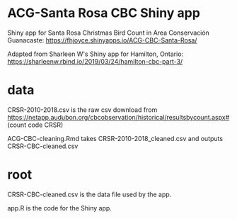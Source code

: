 # ACG-Santa Rosa CBC Shiny app

Shiny app for Santa Rosa Christmas Bird Count in Area Conservación Guanacaste: https://fhjoyce.shinyapps.io/ACG-CBC-Santa-Rosa/

Adapted from Sharleen W's Shiny app for Hamilton, Ontario: https://sharleenw.rbind.io/2019/03/24/hamilton-cbc-part-3/

# data

CRSR-2010-2018.csv is the raw csv download from https://netapp.audubon.org/cbcobservation/historical/resultsbycount.aspx# (count code CRSR)

ACG-CBC-cleaning.Rmd takes CRSR-2010-2018_cleaned.csv and outputs CRSR-CBC-cleaned.csv

# root
CRSR-CBC-cleaned.csv is the data file used by the app.

app.R is the code for the Shiny app.
